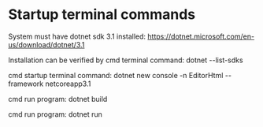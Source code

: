 # Startup terminal commands

System must have dotnet sdk 3.1 installed: https://dotnet.microsoft.com/en-us/download/dotnet/3.1

Installation can be verified by cmd terminal command: dotnet --list-sdks

cmd startup terminal command: dotnet new console -n EditorHtml --framework netcoreapp3.1

cmd run program: dotnet build

cmd run program: dotnet run
